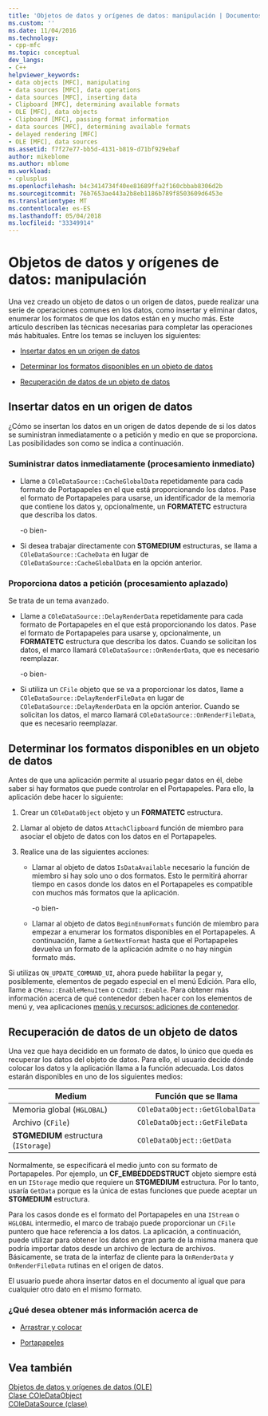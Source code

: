 ```yaml
---
title: 'Objetos de datos y orígenes de datos: manipulación | Documentos de Microsoft'
ms.custom: ''
ms.date: 11/04/2016
ms.technology:
- cpp-mfc
ms.topic: conceptual
dev_langs:
- C++
helpviewer_keywords:
- data objects [MFC], manipulating
- data sources [MFC], data operations
- data sources [MFC], inserting data
- Clipboard [MFC], determining available formats
- OLE [MFC], data objects
- Clipboard [MFC], passing format information
- data sources [MFC], determining available formats
- delayed rendering [MFC]
- OLE [MFC], data sources
ms.assetid: f7f27e77-bb5d-4131-b819-d71bf929ebaf
author: mikeblome
ms.author: mblome
ms.workload:
- cplusplus
ms.openlocfilehash: b4c3414734f40ee81689ffa2f160cbbab8306d2b
ms.sourcegitcommit: 76b7653ae443a2b8eb1186b789f8503609d6453e
ms.translationtype: MT
ms.contentlocale: es-ES
ms.lasthandoff: 05/04/2018
ms.locfileid: "33349914"
---
```

# <a name="data-objects-and-data-sources-manipulation"></a>Objetos de datos y orígenes de datos: manipulación
Una vez creado un objeto de datos o un origen de datos, puede realizar una serie de operaciones comunes en los datos, como insertar y eliminar datos, enumerar los formatos de que los datos están en y mucho más. Este artículo describen las técnicas necesarias para completar las operaciones más habituales. Entre los temas se incluyen los siguientes:  
  
-   [Insertar datos en un origen de datos](#_core_inserting_data_into_a_data_source)  
  
-   [Determinar los formatos disponibles en un objeto de datos](#_core_determining_the_formats_available_in_a_data_object)  
  
-   [Recuperación de datos de un objeto de datos](#_core_retrieving_data_from_a_data_object)  
  
##  <a name="_core_inserting_data_into_a_data_source"></a> Insertar datos en un origen de datos  
 ¿Cómo se insertan los datos en un origen de datos depende de si los datos se suministran inmediatamente o a petición y medio en que se proporciona. Las posibilidades son como se indica a continuación.  
  
### <a name="supplying-data-immediately-immediate-rendering"></a>Suministrar datos inmediatamente (procesamiento inmediato)  
  
-   Llame a `COleDataSource::CacheGlobalData` repetidamente para cada formato de Portapapeles en el que está proporcionando los datos. Pase el formato de Portapapeles para usarse, un identificador de la memoria que contiene los datos y, opcionalmente, un **FORMATETC** estructura que describa los datos.  
  
     -o bien-  
  
-   Si desea trabajar directamente con **STGMEDIUM** estructuras, se llama a `COleDataSource::CacheData` en lugar de `COleDataSource::CacheGlobalData` en la opción anterior.  
  
### <a name="supplying-data-on-demand-delayed-rendering"></a>Proporciona datos a petición (procesamiento aplazado)  
 Se trata de un tema avanzado.  
  
-   Llame a `COleDataSource::DelayRenderData` repetidamente para cada formato de Portapapeles en el que está proporcionando los datos. Pase el formato de Portapapeles para usarse y, opcionalmente, un **FORMATETC** estructura que describa los datos. Cuando se solicitan los datos, el marco llamará `COleDataSource::OnRenderData`, que es necesario reemplazar.  
  
     -o bien-  
  
-   Si utiliza un `CFile` objeto que se va a proporcionar los datos, llame a `COleDataSource::DelayRenderFileData` en lugar de `COleDataSource::DelayRenderData` en la opción anterior. Cuando se solicitan los datos, el marco llamará `COleDataSource::OnRenderFileData`, que es necesario reemplazar.  
  
##  <a name="_core_determining_the_formats_available_in_a_data_object"></a> Determinar los formatos disponibles en un objeto de datos  
 Antes de que una aplicación permite al usuario pegar datos en él, debe saber si hay formatos que puede controlar en el Portapapeles. Para ello, la aplicación debe hacer lo siguiente:  
  
1.  Crear un `COleDataObject` objeto y un **FORMATETC** estructura.  
  
2.  Llamar al objeto de datos `AttachClipboard` función de miembro para asociar el objeto de datos con los datos en el Portapapeles.  
  
3.  Realice una de las siguientes acciones:  
  
    -   Llamar al objeto de datos `IsDataAvailable` necesario la función de miembro si hay solo uno o dos formatos. Esto le permitirá ahorrar tiempo en casos donde los datos en el Portapapeles es compatible con muchos más formatos que la aplicación.  
  
         -o bien-  
  
    -   Llamar al objeto de datos `BeginEnumFormats` función de miembro para empezar a enumerar los formatos disponibles en el Portapapeles. A continuación, llame a `GetNextFormat` hasta que el Portapapeles devuelva un formato de la aplicación admite o no hay ningún formato más.  
  
 Si utilizas `ON_UPDATE_COMMAND_UI`, ahora puede habilitar la pegar y, posiblemente, elementos de pegado especial en el menú Edición. Para ello, llame a `CMenu::EnableMenuItem` o `CCmdUI::Enable`. Para obtener más información acerca de qué contenedor deben hacer con los elementos de menú y, vea aplicaciones [menús y recursos: adiciones de contenedor](../mfc/menus-and-resources-container-additions.md).  
  
##  <a name="_core_retrieving_data_from_a_data_object"></a> Recuperación de datos de un objeto de datos  
 Una vez que haya decidido en un formato de datos, lo único que queda es recuperar los datos del objeto de datos. Para ello, el usuario decide dónde colocar los datos y la aplicación llama a la función adecuada. Los datos estarán disponibles en uno de los siguientes medios:  
  
|Medium|Función que se llama|  
|------------|----------------------|  
|Memoria global (`HGLOBAL`)|`COleDataObject::GetGlobalData`|  
|Archivo (`CFile`)|`COleDataObject::GetFileData`|  
|**STGMEDIUM** estructura (`IStorage`)|`COleDataObject::GetData`|  
  
 Normalmente, se especificará el medio junto con su formato de Portapapeles. Por ejemplo, un **CF_EMBEDDEDSTRUCT** objeto siempre está en un `IStorage` medio que requiere un **STGMEDIUM** estructura. Por lo tanto, usaría `GetData` porque es la única de estas funciones que puede aceptar un **STGMEDIUM** estructura.  
  
 Para los casos donde es el formato del Portapapeles en una `IStream` o `HGLOBAL` intermedio, el marco de trabajo puede proporcionar un `CFile` puntero que hace referencia a los datos. La aplicación, a continuación, puede utilizar para obtener los datos en gran parte de la misma manera que podría importar datos desde un archivo de lectura de archivos. Básicamente, se trata de la interfaz de cliente para la `OnRenderData` y `OnRenderFileData` rutinas en el origen de datos.  
  
 El usuario puede ahora insertar datos en el documento al igual que para cualquier otro dato en el mismo formato.  
  
### <a name="what-do-you-want-to-know-more-about"></a>¿Qué desea obtener más información acerca de  
  
-   [Arrastrar y colocar](../mfc/drag-and-drop-ole.md)  
  
-   [Portapapeles](../mfc/clipboard.md)  
  
## <a name="see-also"></a>Vea también  
 [Objetos de datos y orígenes de datos (OLE)](../mfc/data-objects-and-data-sources-ole.md)   
 [Clase COleDataObject](../mfc/reference/coledataobject-class.md)   
 [COleDataSource (clase)](../mfc/reference/coledatasource-class.md)
